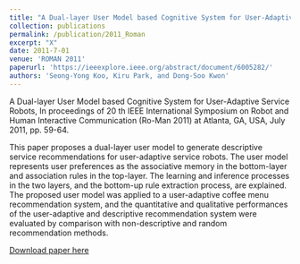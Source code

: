 ```yaml
---
title: "A Dual-layer User Model based Cognitive System for User-Adaptive Service Robots"
collection: publications
permalink: /publication/2011_Roman
excerpt: "X"
date: 2011-7-01
venue: 'ROMAN 2011'
paperurl: 'https://ieeexplore.ieee.org/abstract/document/6005282/'
authors: 'Seong-Yong Koo, Kiru Park, and Dong-Soo Kwon'
---
```

A Dual-layer User Model based Cognitive System for User-Adaptive Service Robots, In proceedings of 20 th IEEE International Symposium on Robot and Human Interactive Communication (Ro-Man 2011) at Atlanta, GA, USA, July 2011, pp. 59-64.

This paper proposes a dual-layer user model to generate descriptive service recommendations for user-adaptive service robots. The user model represents user preferences as the associative memory in the bottom-layer and association rules in the top-layer. The learning and inference processes in the two layers, and the bottom-up rule extraction process, are explained. The proposed user model was applied to a user-adaptive coffee menu recommendation system, and the quantitative and qualitative performances of the user-adaptive and descriptive recommendation system were evaluated by comparison with non-descriptive and random recommendation methods.

[Download paper here](https://ieeexplore.ieee.org/abstract/document/6005282/)
